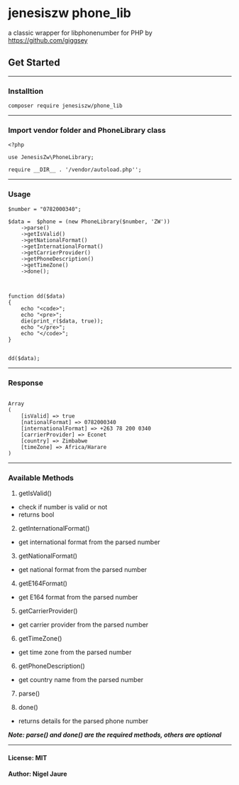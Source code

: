 # jenesiszw phone_lib

a classic wrapper for libphonenumber for PHP by https://github.com/giggsey

## Get Started

---

### Installtion

```
composer require jenesiszw/phone_lib
```

---

### Import vendor folder and PhoneLibrary class

```
<?php

use JenesisZw\PhoneLibrary;

require __DIR__ . '/vendor/autoload.php'';

```

---

### Usage

```
$number = "0782000340";

$data =  $phone = (new PhoneLibrary($number, 'ZW'))
    ->parse()
    ->getIsValid()
    ->getNationalFormat()
    ->getInternationalFormat()
    ->getCarrierProvider()
    ->getPhoneDescription()
    ->getTimeZone()
    ->done();



function dd($data)
{
    echo "<code>";
    echo "<pre>";
    die(print_r($data, true));
    echo "</pre>";
    echo "</code>";
}


dd($data);

```

---

### Response

```

Array
(
    [isValid] => true
    [nationalFormat] => 0782000340
    [internationalFormat] => +263 78 200 0340
    [carrierProvider] => Econet
    [country] => Zimbabwe
    [timeZone] => Africa/Harare
)

```

---

### Available Methods

1. getIsValid()

- check if number is valid or not
- returns bool

2. getInternationalFormat()

- get international format from the parsed number

3. getNationalFormat()

- get national format from the parsed number

4. getE164Format()

- get E164 format from the parsed number

5. getCarrierProvider()

- get carrier provider from the parsed number

6. getTimeZone()

- get time zone from the parsed number

6. getPhoneDescription()

- get country name from the parsed number

7. parse()

8. done()

- returns details for the parsed phone number

***Note: parse() and done() are the required methods, others are optional***

---
#### License: MIT
#### Author: Nigel Jaure
